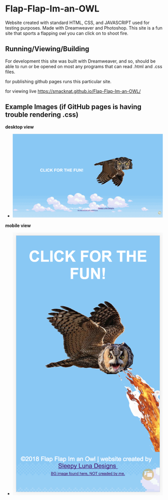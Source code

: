 # Flap-Flap-Im-an-OWL
Website created with standard HTML, CSS, and JAVASCRIPT used for testing purposes. Made with Dreamweaver and Photoshop. This site is a fun site that sports a flapping owl you can click on to shoot fire.
## Running/Viewing/Building
For development this site was built with Dreamweaver, and so, should be able to run or be opened on most any programs that can read .html and .css files.

for publishing
github pages runs this particular site.

for viewing live
https://smacknat.github.io/Flap-Flap-Im-an-OWL/

## Example Images (if GitHub pages is having trouble rendering .css)
**desktop view**
- ![desktop-Flap](images/regular_preview.png)

**mobile view**
- ![mobile-Flap](images/phone_preview.png)
